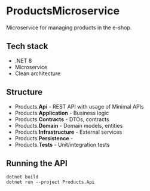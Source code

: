 # ProductsMicroservice

Microservice for managing products in the e-shop.

## Tech stack
- .NET 8
- Microservice
- Clean architecture

## Structure
- Products.**Api** - REST API with usage of Minimal APIs
- Products.**Application** - Business logic
- Products.**Contracts** - DTOs, contracts
- Products.**Domain** - Domain models, entities
- Products.**Infrastructure** - External services
- Products.**Persistence** - 
- Products.**Tests** - Unit/integration tests

## Running the API
```
dotnet build
dotnet run --project Products.Api
```